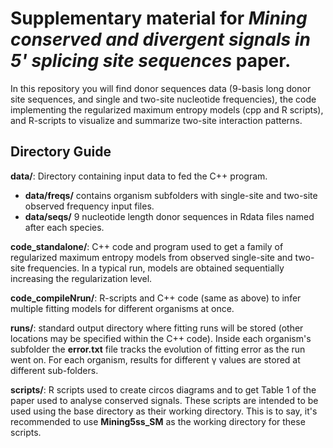 # Supplementary material for *Mining conserved and divergent signals in 5' splicing site sequences* paper. 
In this repository you will find donor sequences data (9-basis long donor site sequences, and single and two-site nucleotide frequencies), the code implementing the regularized maximum entropy models (cpp and R scripts), and R-scripts to visualize and summarize two-site interaction patterns.


## Directory Guide

**data/**: Directory containing input data to fed the C++ program. 
* **data/freqs/** contains organism subfolders with single-site and two-site observed frequency input files. 
* **data/seqs/** 9 nucleotide length donor sequences in Rdata files named after each species.

**code_standalone/**: C++ code and program used to get a family of regularized maximum entropy models from observed single-site and two-site frequencies. In a typical run, models are obtained sequentially increasing the regularization level.

**code_compileNrun/**: R-scripts and C++ code (same as above) to infer multiple fitting models for different organisms at once.

**runs/**: standard output directory where fitting runs will be stored (other locations may be specified within the C++ code). Inside each organism's subfolder the **error.txt** file tracks the evolution of fitting error as the run went on. For each organism, results for different &gamma; values are stored at different sub-folders. 

**scripts/**: R scripts used to create circos diagrams and to get Table 1 of the paper used to analyse conserved signals. These scripts are intended to be used using the base directory as their working directory. This is to say, it's recommended to use **Mining5ss_SM** as the working directory for these scripts.


